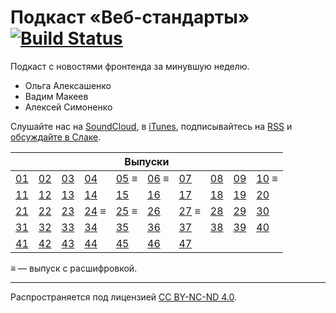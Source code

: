 # Подкаст «Веб-стандарты» [![Build Status](https://travis-ci.org/web-standards-ru/podcast.svg?branch=master)](https://travis-ci.org/web-standards-ru/podcast)

Подкаст с новостями фронтенда за минувшую неделю.

- Ольга Алексашенко
- Вадим Макеев
- Алексей Симоненко

Слушайте нас на [SoundCloud](https://soundcloud.com/web-standards), в [iTunes](https://itunes.apple.com/ru/podcast/veb-standarty/id1080500016), подписывайтесь на [RSS](http://feeds.soundcloud.com/users/soundcloud:users:202737209/sounds.rss) и [обсуждайте в Слаке](https://web-standards.slack.com/messages/podcast/).

<table>
  <thead>
    <tr>
      <th colspan="10" style="text-align: center">Выпуски</th>
    </tr>
  </thead>
  <tbody>
    <tr>
      <td><a href="episodes/episode-01.md">01</a></td>
      <td><a href="episodes/episode-02.md">02</a></td>
      <td><a href="episodes/episode-03.md">03</a></td>
      <td><a href="episodes/episode-04.md">04</a></td>
      <td><a href="episodes/episode-05.md">05</a> ≡</td>
      <td><a href="episodes/episode-06.md">06</a> ≡</td>
      <td><a href="episodes/episode-07.md">07</a></td>
      <td><a href="episodes/episode-08.md">08</a></td>
      <td><a href="episodes/episode-09.md">09</a></td>
      <td><a href="episodes/episode-10.md">10</a> ≡</td>
    </tr>
    <tr>
      <td><a href="episodes/episode-11.md">11</a></td>
      <td><a href="episodes/episode-12.md">12</a></td>
      <td><a href="episodes/episode-13.md">13</a></td>
      <td><a href="episodes/episode-14.md">14</a></td>
      <td><a href="episodes/episode-15.md">15</a></td>
      <td><a href="episodes/episode-16.md">16</a></td>
      <td><a href="episodes/episode-17.md">17</a></td>
      <td><a href="episodes/episode-18.md">18</a></td>
      <td><a href="episodes/episode-19.md">19</a></td>
      <td><a href="episodes/episode-20.md">20</a></td>
    </tr>
    <tr>
      <td><a href="episodes/episode-21.md">21</a></td>
      <td><a href="episodes/episode-22.md">22</a></td>
      <td><a href="episodes/episode-23.md">23</a></td>
      <td><a href="episodes/episode-24.md">24</a> ≡</td>
      <td><a href="episodes/episode-25.md">25</a> ≡</td>
      <td><a href="episodes/episode-26.md">26</a></td>
      <td><a href="episodes/episode-27.md">27</a> ≡</td>
      <td><a href="episodes/episode-28.md">28</a></td>
      <td><a href="episodes/episode-29.md">29</a></td>
      <td><a href="episodes/episode-30.md">30</a></td>
    </tr>
    <tr>
      <td><a href="episodes/episode-31.md">31</a></td>
      <td><a href="episodes/episode-32.md">32</a></td>
      <td><a href="episodes/episode-33.md">33</a></td>
      <td><a href="episodes/episode-34.md">34</a></td>
      <td><a href="episodes/episode-35.md">35</a></td>
      <td><a href="episodes/episode-36.md">36</a></td>
      <td><a href="episodes/episode-37.md">37</a></td>
      <td><a href="episodes/episode-38.md">38</a></td>
      <td><a href="episodes/episode-39.md">39</a></td>
      <td><a href="episodes/episode-40.md">40</a></td>
    </tr>
    <tr>
      <td><a href="episodes/episode-41.md">41</a></td>
      <td><a href="episodes/episode-42.md">42</a></td>
      <td><a href="episodes/episode-43.md">43</a></td>
      <td><a href="episodes/episode-44.md">44</a></td>
      <td><a href="episodes/episode-45.md">45</a></td>
      <td><a href="episodes/episode-46.md">46</a></td>
      <td><a href="episodes/episode-47.md">47</a></td>
      <td></td>
      <td></td>
      <td></td>
    </tr>
  </tbody>
</table>

≡ — выпуск с расшифровкой.

---
Распространяется под лицензией [СС BY-NC-ND 4.0](LICENSE.md).
